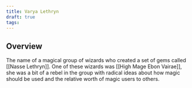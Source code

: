 ```yaml
---
title: Varya Lethryn
draft: true
tags:
---
```

## Overview

The name of a magical group of wizards who created a set of gems called [[Nasse Lethryn]]. One of these wizards was [[High Mage Ebon Vairae]], she was a bit of a rebel in the group with radical ideas about how magic should be used and the relative worth of magic users to others.